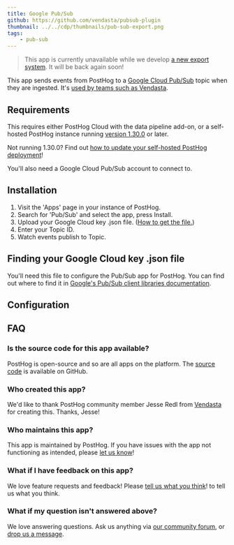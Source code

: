 ```yaml
---
title: Google Pub/Sub
github: https://github.com/vendasta/pubsub-plugin
thumbnail: ../../cdp/thumbnails/pub-sub-export.png
tags:
    - pub-sub
---
```


> This app is currently unavailable while we develop [a new export system](https://github.com/PostHog/posthog/issues/15997). It will be back again soon!

This app sends events from PostHog to a [Google Cloud Pub/Sub](https://cloud.google.com/pubsub/) topic when they are ingested. It's [used by teams such as Vendasta](https://posthog.com/customers/vendasta).

## Requirements

This requires either PostHog Cloud with the data pipeline add-on, or a self-hosted PostHog instance running [version 1.30.0](https://posthog.com/blog/the-posthog-array-1-30-0) or later.

Not running 1.30.0? Find out [how to update your self-hosted PostHog deployment](https://posthog.com/docs/runbook/upgrading-posthog)!

You'll also need a Google Cloud Pub/Sub account to connect to.

## Installation

1. Visit the 'Apps' page in your instance of PostHog.
2. Search for 'Pub/Sub' and select the app, press Install.
3. Upload your Google Cloud key .json file. ([How to get the file.](https://cloud.google.com/pubsub/docs/reference/libraries))
4. Enter your Topic ID.
5. Watch events publish to Topic.

## Finding your Google Cloud key .json file

You'll need this file to configure the Pub/Sub app for PostHog. You can find out where to find it in [Google's Pub/Sub client libraries documentation](https://cloud.google.com/pubsub/docs/reference/libraries).

## Configuration

<AppParameters />

## FAQ

### Is the source code for this app available?

PostHog is open-source and so are all apps on the platform. The [source code](https://github.com/PostHog/pubsub-plugin) is available on GitHub.

### Who created this app?

We'd like to thank PostHog community member Jesse Redl from [Vendasta](https://posthog.com/customers/vendasta) for creating this. Thanks, Jesse!

### Who maintains this app?

This app is maintained by PostHog. If you have issues with the app not functioning as intended, please [let us know](http://app.posthog.com/home#supportModal)!

### What if I have feedback on this app?

We love feature requests and feedback! Please [tell us what you think](http://app.posthog.com/home#supportModal)! to tell us what you think.

### What if my question isn't answered above?

We love answering questions. Ask us anything via [our community forum](/questions), or [drop us a message](http://app.posthog.com/home#supportModal). 
